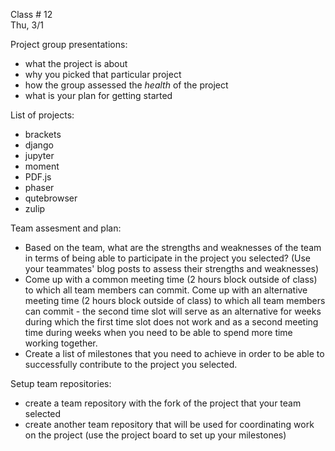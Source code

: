 
<div class="lecture2">
<div class="column_date">

Class # 12 <br> 
Thu, 3/1

</div>

<div class="column_materials">
<p markdown="block">

Project group presentations: 
- what the project is about
- why you picked that particular project
- how the group assessed the _health_ of the project
- what is your plan for getting started 

List of projects: 

- brackets
- django
- jupyter
- moment
- PDF.js
- phaser
- qutebrowser
- zulip

</p>
</div>

<div class="column_assign">
<p markdown="block">

Team assesment and plan:
- Based on the team, what are the strengths and weaknesses of the team in terms of
being able to participate in the project you selected? (Use your teammates' blog posts to assess
their strengths and weaknesses)
- Come up with a common meeting time (2 hours block outside of class) to which all
team members can commit. Come up with an alternative meeting time (2 hours block outside of class) to which all team members can commit - the second time slot will serve as an alternative for 
weeks during which the first time slot does not work and as a second meeting time during weeks
when you need to be able to spend more time working together.
- Create a list of milestones that you need to achieve in order to be able to successfully
contribute to the project you selected. 

Setup team repositories:
- create a team repository with the fork of the project that your team selected 
- create another team repository that will be used for coordinating work on
the project (use the project board to set up your milestones) 
 
</p>
</div>
    
</div>
